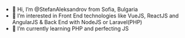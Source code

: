 - 👋 Hi, I’m @StefanAleksandrov from Sofia, Bulgaria
- 👀 I’m interested in Front End technologies like VueJS, ReactJS and AngularJS & Back End with NodeJS or Laravel(PHP)
- 🌱 I’m currently learning PHP and perfecting JS

<!---
StefanAleksandrov/StefanAleksandrov is a ✨ special ✨ repository because its `README.md` (this file) appears on your GitHub profile.
You can click the Preview link to take a look at your changes.
--->
